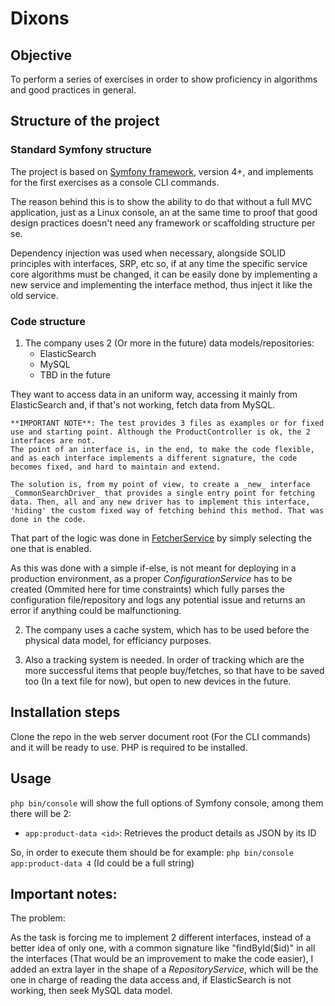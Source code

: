 # Dixons 

## Objective

To perform a series of exercises in order to show proficiency in algorithms and good practices in general.

## Structure of the project

### Standard Symfony structure

The project is based on [Symfony framework](https://symfony.com/), version 4+, and implements for 
the first exercises as a console CLI commands.

The reason behind this is to show the ability to do that without a full MVC application, just as a Linux console, an at the same time to proof that good design practices doesn't need any framework or scaffolding structure per se.

Dependency injection was used when necessary, alongside SOLID principles with interfaces, SRP, etc so, if at any time the specific service core algorithms must be changed, it can be easily done by implementing a new service and implementing the interface method, thus inject it like the old service.

### Code structure

1. The company uses 2 (Or more in the future) data models/repositories:
	* ElasticSearch
	* MySQL
	* TBD in the future

They want to access data in an uniform way, accessing it mainly from ElasticSearch and, if that's not working, fetch data from MySQL.

```
**IMPORTANT NOTE**: The test provides 3 files as examples or for fixed use and starting point. Although the ProductController is ok, the 2 interfaces are not. 
The point of an interface is, in the end, to make the code flexible, and as each interface implements a different signature, the code becomes fixed, and hard to maintain and extend.

The solution is, from my point of view, to create a _new_ interface _CommonSearchDriver_ that provides a single entry point for fetching data. Then, all and any new driver has to implement this interface, 'hiding' the custom fixed way of fetching behind this method. That was done in the code.
```

That part of the logic was done in [FetcherService](https://github.com/jmares79/dixons-retail/blob/master/src/Services/FetcherService.php) by simply selecting the one that is enabled. 

As this was done with a simple if-else, is not meant for deploying in a production environment, as a proper _ConfigurationService_ has to be created (Ommited here for time constraints) which fully parses the configuration file/repository and logs any potential issue and returns an error if anything could be malfunctioning.

2. The company uses a cache system, which has to be used before the physical data model, for efficiancy purposes.

3. Also a tracking system is needed. In order of tracking which are the more successful items that people buy/fetches, so that have to be saved too (In a text file for now), but open to new devices in the future.

## Installation steps

Clone the repo in the web server document root (For the CLI commands) and it will be ready to use.
PHP is required to be installed.

## Usage

`php bin/console` will show the full options of Symfony console, among them there will be 2:

* `app:product-data <id>`: Retrieves the product details as JSON by its ID

So, in order to execute them should be for example: `php bin/console app:product-data 4` (Id could be a full string)

## Important notes:






The problem:

As the task is forcing me to implement 2 different interfaces, instead of a better idea of only one, with a common signature like "findById($id)" in all the interfaces (That would be an improvement to make the code easier), I added an extra layer in the shape of a _RepositoryService_, which will be the one in charge of reading the data access and, if ElasticSearch is not working, then seek MySQL data model.